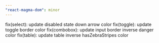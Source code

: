 ```yaml
---
"react-magma-dom": minor
---
```


fix(select): update disabled state down arrow color
fix(toggle): update toggle border color
fix(combobox): update input border inverse danger color
fix(table): update table inverse hasZebraStripes color
